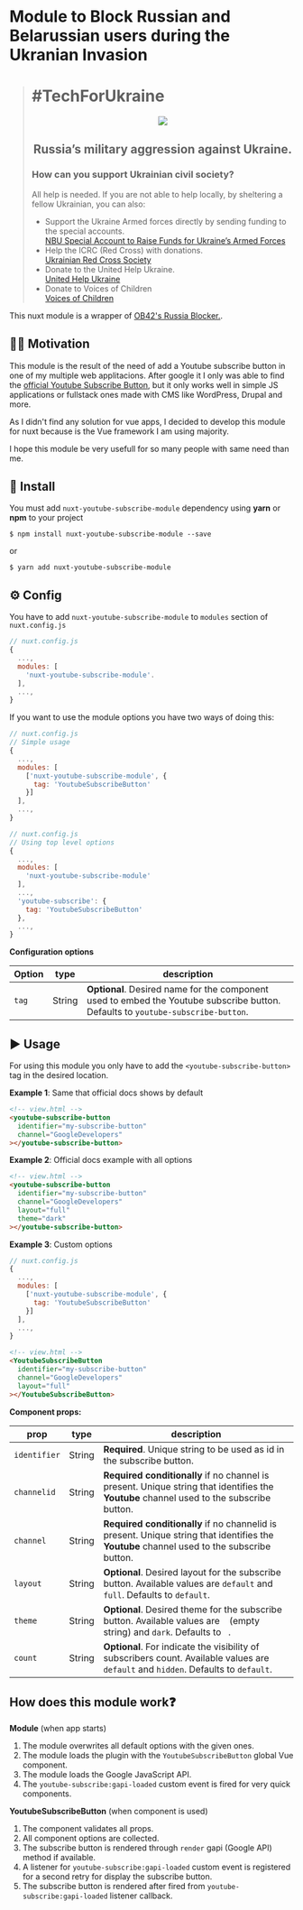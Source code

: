 # Module to Block Russian and Belarussian users during the Ukranian Invasion

> # #TechForUkraine
> <div align="center">
>   <p>
>      <img src="https://user-images.githubusercontent.com/1626923/155853691-d6d0a541-d3b9-40bf-b8f5-2d38303e9e49.png" />
>   </p>
>   <h2><strong>Russia’s military aggression against Ukraine.</strong></h2>
>   <div align="left">
>     <h3>How can you support Ukrainian civil society?</h3>
>     All help is needed. If you are not able to help locally, by sheltering a fellow Ukrainian, you can also:
>     <ul>
>       <li>
>           Support the Ukraine Armed forces directly by sending funding to the special accounts.<br />
>           <a href="https://bank.gov.ua/en/news/all/natsionalniy-bank-vidkriv-spetsrahunok-dlya-zboru-koshtiv-na-potrebi-armiyi"
>               target="_blank">NBU Special Account to Raise Funds for Ukraine’s Armed Forces</a>
>       </li>
>       <li>
>           Help the ICRC (Red Cross) with donations.<br />
>           <a href="https://www.icrc.org/en/where-we-work/europe-central-asia/ukraine" target="_blank">Ukrainian
>               Red Cross Society</a>
>       </li>
>       <li>
>           Donate to the United Help Ukraine.<br />
>           <a href="https://unitedhelpukraine.org/" target="_blank">United Help Ukraine</a>
>       </li>
>       <li>
>           Donate to Voices of Children<br />
>           <a href="https://voices.org.ua/en/" target="_blank">Voices of Children</a>
>       </li>
>   </div>
> </div>

This nuxt module is a wrapper of [OB42's Russia Blocker.](https://github.com/OB42/RussianBlocker).

## ✍🏻 Motivation

This module is the result of the need of add a Youtube subscribe button in one of my multiple web applitacions. After google it I only was able to find the [official Youtube Subscribe Button](https://developers.google.com/youtube/subscribe), but it only works well in simple JS applications or fullstack ones made with CMS like WordPress, Drupal and more.

As I didn't find any solution for vue apps, I decided to develop this module for nuxt because is the Vue framework I am using majority.

I hope this module be very usefull for so many people with same need than me.

## 🧱 Install

You must add `nuxt-youtube-subscribe-module` dependency using **yarn** or **npm** to your project

```
$ npm install nuxt-youtube-subscribe-module --save
```

or

```
$ yarn add nuxt-youtube-subscribe-module
```

## ⚙️ Config

You have to add `nuxt-youtube-subscribe-module` to `modules` section of `nuxt.config.js`

```js
// nuxt.config.js
{
  ...,
  modules: [
    'nuxt-youtube-subscribe-module'.
  ],
  ...,
}
```

If you want to use the module options you have two ways of doing this:

```js
// nuxt.config.js
// Simple usage
{
  ...,
  modules: [
    ['nuxt-youtube-subscribe-module', {
      tag: 'YoutubeSubscribeButton'
    }]
  ],
  ...,
}
```

```js
// nuxt.config.js
// Using top level options
{
  ...,
  modules: [
    'nuxt-youtube-subscribe-module'
  ],
  ...,
  'youtube-subscribe': {
    tag: 'YoutubeSubscribeButton'
  },
  ...,
}
```

**Configuration options**

| Option | type |  description
| -------- | ---- | -----------
| `tag` | String | **Optional**. Desired name for the component used to embed the Youtube subscribe button. Defaults to `youtube-subscribe-button`.

## ▶️ Usage

For using this module you only have to add the `<youtube-subscribe-button>` tag in the desired location.

**Example 1**: Same that official docs shows by default

```html
<!-- view.html -->
<youtube-subscribe-button
  identifier="my-subscribe-button"
  channel="GoogleDevelopers"
></youtube-subscribe-button>
```

**Example 2**: Official docs example with all options

```html
<!-- view.html -->
<youtube-subscribe-button
  identifier="my-subscribe-button"
  channel="GoogleDevelopers"
  layout="full"
  theme="dark"
></youtube-subscribe-button>
```

**Example 3**: Custom options

```js
// nuxt.config.js
{
  ...,
  modules: [
    ['nuxt-youtube-subscribe-module', {
      tag: 'YoutubeSubscribeButton'
    }]
  ],
  ...,
}
```

```html
<!-- view.html -->
<YoutubeSubscribeButton
  identifier="my-subscribe-button"
  channel="GoogleDevelopers"
  layout="full"
></YoutubeSubscribeButton>
```

**Component props:**

| prop | type | description
| ---- | ---- | -----------
| `identifier` | String | **Required**. Unique string to be used as id in the subscribe button.
| `channelid` | String | **Required conditionally** if no channel is present. Unique string that identifies the **Youtube** channel used to the subscribe button.
| `channel` | String | **Required conditionally** if no channelid is present. Unique string that identifies the **Youtube** channel used to the subscribe button.
| `layout` | String | **Optional**. Desired layout for the subscribe button. Available values are `default` and `full`. Defaults to `default`.
| `theme` | String | **Optional**. Desired theme for the subscribe button. Available values are ` ` (empty string) and `dark`. Defaults to ` `.
| `count` | String | **Optional**. For indicate the visibility of subscribers count. Available values are `default` and `hidden`. Defaults to `default`.

## How does this module work❓

**Module** (when app starts)
1. The module overwrites all default options with the given ones.
2. The module loads the plugin with the `YoutubeSubscribeButton` global Vue component.
3. The module loads the Google JavaScript API.
4. The `youtube-subscribe:gapi-loaded` custom event is fired for very quick components.

**YoutubeSubscribeButton** (when component is used)
1. The component validates all props.
2. All component options are collected.
3. The subscribe button is rendered through `render` gapi (Google API) method if available.
4. A listener for `youtube-subscribe:gapi-loaded` custom event is registered for a second retry for display the subscribe button.
5. The subscribe button is rendered after fired from `youtube-subscribe:gapi-loaded` listener callback.
